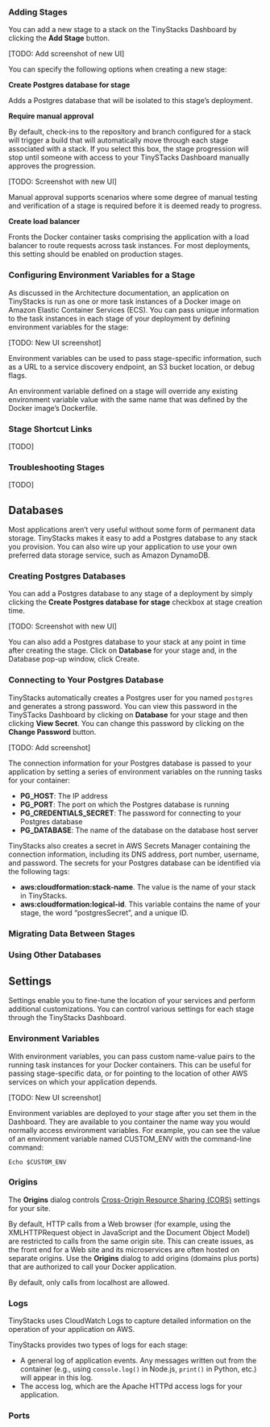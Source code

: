 ### Adding Stages

You can add a new stage to a stack on the TinyStacks Dashboard by clicking the **Add Stage** button.

[TODO: Add screenshot of new UI]

You can specify the following options when creating a new stage: 

**Create Postgres database for stage**

Adds a Postgres database that will be isolated to this stage’s deployment. 

**Require manual approval**

By default, check-ins to the repository and branch configured for a stack will trigger a build that will automatically move through each stage associated with a stack. If you select this box, the stage progression will stop until someone with access to your TinySTacks Dashboard manually approves the progression.

[TODO: Screenshot with new UI]

Manual approval supports scenarios where some degree of manual testing and verification of a stage is required before it is deemed ready to progress.
 
**Create load balancer**

Fronts the Docker container tasks comprising the application with a load balancer to route requests across task instances. For most deployments, this setting should be enabled on production stages.

### Configuring Environment Variables for a Stage

As discussed in the Architecture documentation, an application on TinyStacks is run as one or more task instances of a Docker image on Amazon Elastic Container Services (ECS). You can pass unique information to the task instances in each stage of your deployment by defining environment variables for the stage: 

[TODO: New UI screenshot]

Environment variables can be used to pass stage-specific information, such as a URL to a service discovery endpoint, an S3 bucket location, or debug flags. 

An environment variable defined on a stage will override any existing environment variable value with the same name that was defined by the Docker image’s Dockerfile. 

### Stage Shortcut Links

[TODO]

### Troubleshooting Stages

[TODO]

## Databases

Most applications aren’t very useful without some form of permanent data storage. TinyStacks makes it easy to add a Postgres database to any stack you provision. You can also wire up your application to use your own preferred data storage service, such as Amazon DynamoDB. 

### Creating Postgres Databases

You can add a Postgres database to any stage of a deployment by simply clicking the **Create Postgres database for stage** checkbox at stage creation time. 

[TODO: Screenshot with new UI]

You can also add a Postgres database to your stack at any point in time after creating the stage. Click on **Database** for your stage and, in the Database pop-up window, click Create. 

### Connecting to Your Postgres Database

TinyStacks automatically creates a Postgres user for you named `postgres` and generates a strong password. You can view this password in the TinySTacks Dashboard by clicking on **Database** for your stage and then clicking **View Secret**. You can change this password by clicking on the **Change Password** button.

[TODO: Add screenshot]

The connection information for your Postgres database is passed to your application by setting a series of environment variables on the running tasks for your container: 

* **PG_HOST**: The IP address
* **PG_PORT**: The port on which the Postgres database is running
* **PG_CREDENTIALS_SECRET**: The password for connecting to your Postgres database
* **PG_DATABASE**: The name of the database on the database host server

TinyStacks also creates a secret in AWS Secrets Manager containing the connection information, including its DNS address, port number, username, and password. The secrets for your Postgres database can be identified via the following tags:

* **aws:cloudformation:stack-name**. The value is the name of your stack in TinyStacks. 
* **aws:cloudformation:logical-id**. This variable contains the name of your stage, the word “postgresSecret”, and a unique ID. 

### Migrating Data Between Stages



### Using Other Databases



## Settings

Settings enable you to fine-tune the location of your services and perform additional customizations. You can control various settings for each stage through the TinyStacks Dashboard. 

### Environment Variables

With environment variables, you can pass custom name-value pairs to the running task instances for your Docker containers. This can be useful for passing stage-specific data, or for pointing to the location of other AWS services on which your application depends. 

[TODO: New UI screenshot]

Environment variables are deployed to your stage after you set them in the Dashboard. They are available to you container the name way you would normally access environment variables. For example, you can see the value of an environment variable named CUSTOM_ENV with the command-line command: 

```
Echo $CUSTOM_ENV
```

### Origins

The **Origins** dialog controls [Cross-Origin Resource Sharing (CORS)](https://developer.mozilla.org/en-US/docs/Web/HTTP/CORS) settings for your site. 

By default, HTTP calls from a Web browser (for example, using the XMLHTTPRequest object in JavaScript and the Document Object Model) are restricted to calls from the same origin site. This can create issues, as the front end for a Web site and its microservices are often hosted on separate origins. Use the **Origins** dialog to add origins (domains plus ports) that are authorized to call your Docker application. 

By default, only calls from localhost are allowed. 

### Logs

TinyStacks uses CloudWatch Logs to capture detailed information on the operation of your application on AWS. 

TinyStacks provides two types of logs for each stage: 

* A general log of application events. Any messages written out from the container (e.g., using `console.log()` in Node.js, `print()` in Python, etc.) will appear in this log. 
* The access log, which are the Apache HTTPd access logs for your application.

### Ports